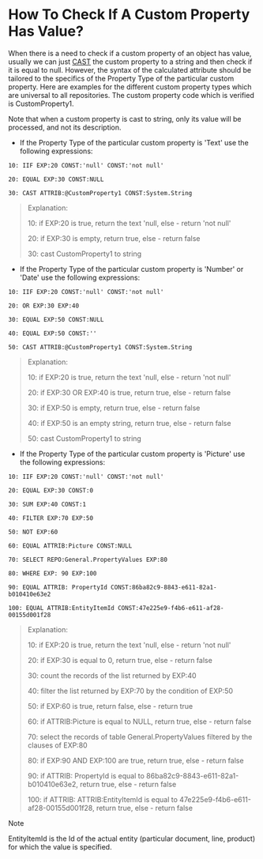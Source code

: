 # How To Check If A Custom Property Has Value?

When there is a need to check if a custom property of an object has value, usually we can just [CAST](https://enterpriseone.atlassian.net/wiki/spaces/techdoc/pages/40145742/CAST) the custom property to a string and then check if it is equal to null. However, the syntax of the calculated attribute should be tailored to the  specifics of the Property Type of the particular custom property. Here are examples for the different custom property types which are  universal to all repositories. The custom property code which is  verified is CustomProperty1.



Note that when a custom property is cast to string, only its value will be processed, and not its description.



- If the Property Type of the particular custom property is 'Text' use the following expressions:

```
10: IIF EXP:20 CONST:'null' CONST:'not null'

20: EQUAL EXP:30 CONST:NULL

30: CAST ATTRIB:@CustomProperty1 CONST:System.String
```



> Explanation:
>
> 10: if EXP:20 is true, return the text 'null, else - return 'not null'
>
> 20: if EXP:30 is empty, return true, else - return false
>
> 30: cast CustomProperty1 to string



- If the Property Type of the particular custom property is 'Number' or 'Date' use the following expressions:

```
10: IIF EXP:20 CONST:'null' CONST:'not null'

20: OR EXP:30 EXP:40

30: EQUAL EXP:50 CONST:NULL

40: EQUAL EXP:50 CONST:''

50: CAST ATTRIB:@CustomProperty1 CONST:System.String
```



> Explanation:
>
> 10: if EXP:20 is true, return the text 'null, else - return 'not null'
>
> 20: if EXP:30 OR EXP:40 is true, return true, else - return false
>
> 30: if EXP:50 is empty, return true, else - return false
>
> 40: if EXP:50 is an empty string, return true, else - return false
>
> 50: cast CustomProperty1 to string



- If the Property Type of the particular custom property is 'Picture' use the following expressions:

```
10: IIF EXP:20 CONST:'null' CONST:'not null'

20: EQUAL EXP:30 CONST:0

30: SUM EXP:40 CONST:1

40: FILTER EXP:70 EXP:50

50: NOT EXP:60            

60: EQUAL ATTRIB:Picture CONST:NULL

70: SELECT REPO:General.PropertyValues EXP:80

80: WHERE EXP: 90 EXP:100

90: EQUAL ATTRIB: PropertyId CONST:86ba82c9-8843-e611-82a1-b010410e63e2

100: EQUAL ATTRIB:EntityItemId CONST:47e225e9-f4b6-e611-af28-00155d001f28
```



> Explanation:
>
> 10: if EXP:20 is true, return the text 'null, else - return 'not null'
>
> 20: if EXP:30 is equal to 0, return true, else - return false
>
> 30: count the records of the list returned by EXP:40
>
> 40: filter the list returned by EXP:70 by the condition of EXP:50
>
> 50: if EXP:60 is true, return false, else - return true
>
> 60: if ATTRIB:Picture is equal to NULL, return true, else - return false
>
> 70: select the records of table General.PropertyValues filtered by the clauses of EXP:80
>
> 80: if EXP:90 AND EXP:100 are true, return true, else - return false
>
> 90: if ATTRIB: PropertyId is equal to 86ba82c9-8843-e611-82a1-b010410e63e2, return true, else - return false
>
> 100: if ATTRIB: ATTRIB:EntityItemId is equal to 47e225e9-f4b6-e611-af28-00155d001f28, return true, else - return false

> [!NOTE] 
> EntityItemId is the Id of the actual entity (particular document, line, product) for which the value is specified.
